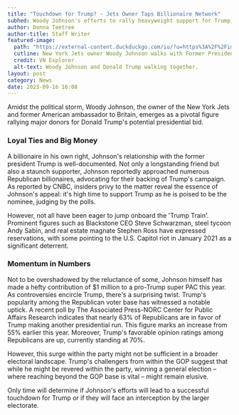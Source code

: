 ```yaml
---
title: "Touchdown for Trump? - Jets Owner Taps Billionaire Network"
subhed: Woody Johnson's efforts to rally heavyweight support for Trump's potential presidential comeback.
author: Donna Teetree
author-title: Staff Writer
featured-image: 
  path: "https://external-content.duckduckgo.com/iu/?u=https%3A%2F%2Fimg-s-msn-com.akamaized.net%2Ftenant%2Famp%2Fentityid%2FAA1gMe8f.img&f=1&nofb=1&ipt=331e55c7737ab219c86735033596f4e98b675b04682a71fb02e18ba01c3c47d7&ipo=images"
  cutline: New York Jets owner Woody Johnson walks with Former President Donald Trump.
  credit: VN Explorer
  alt-text: Woody Johnson and Donald Trump walking together.
layout: post
category: News
date: 2023-09-16 16:08
---
```


Amidst the political storm, Woody Johnson, the owner of the New York Jets and former American ambassador to Britain, emerges as a pivotal figure rallying major donors for Donald Trump's potential presidential bid. 

### Loyal Ties and Big Money

A billionaire in his own right, Johnson's relationship with the former president Trump is well-documented. Not only a longstanding friend but also a staunch supporter, Johnson reportedly approached numerous Republican billionaires, advocating for their backing of Trump's campaign. As reported by CNBC, insiders privy to the matter reveal the essence of Johnson's appeal: it's high time to support Trump as he is poised to be the nominee, judging by the polls.

However, not all have been eager to jump onboard the 'Trump Train'. Prominent figures such as Blackstone CEO Steve Schwarzman, steel tycoon Andy Sabin, and real estate magnate Stephen Ross have expressed reservations, with some pointing to the U.S. Capitol riot in January 2021 as a significant deterrent.

### Momentum in Numbers

Not to be overshadowed by the reluctance of some, Johnson himself has made a hefty contribution of $1 million to a pro-Trump super PAC this year. As controversies encircle Trump, there's a surprising twist. Trump's popularity among the Republican voter base has witnessed a notable uptick. A recent poll by The Associated Press-NORC Center for Public Affairs Research indicates that nearly 63% of Republicans are in favor of Trump making another presidential run. This figure marks an increase from 55% earlier this year. Moreover, Trump's favorable opinion ratings among Republicans are up, currently standing at 70%.

However, this surge within the party might not be sufficient in a broader electoral landscape. Trump's challengers from within the GOP suggest that while he might be revered within the party, winning a general election – where reaching beyond the GOP base is vital – might remain elusive.

Only time will determine if Johnson's efforts will lead to a successful touchdown for Trump or if they will face an interception by the larger electorate.
